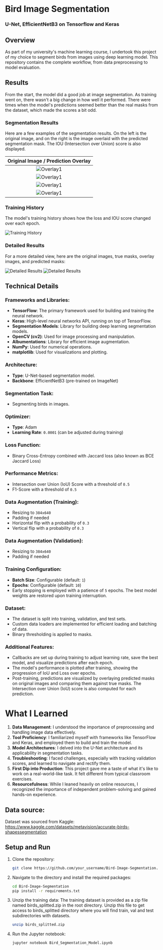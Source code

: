 # Bird Image Segmentation
### U-Net, EfficientNetB3 on Tensorflow and Keras


## Overview

As part of my university's machine learning course, I undertook this project of my choice to segment birds from images using deep learning model. 
This repository contains the complete workflow, from data preprocessing to model evaluation.


## Results

From the start, the model did a good job at image segmentation. 
As training went on, there wasn't a big change in how well it performed. 
There were times when the model's predictions seemed better than the real masks from the dataset, which made the scores a bit odd.


### Segmentation Results

Here are a few examples of the segmentation results. On the left is the original image, and on the right is the image overlaid with the predicted segmentation mask. The IOU (Intersection over Union) score is also displayed.

| Original Image / Prediction Overlay |
|:--------------:|
| ![Overlay1](examples/results_epoch_1.png) |
| ![Overlay1](examples/results_epoch_4.png) |
| ![Overlay1](examples/results_epoch_7.png) |
| ![Overlay1](examples/results_epoch_10.png) |


### Training History

The model's training history shows how the loss and IOU score changed over each epoch.

![Training History](examples/history.png)

### Detailed Results

For a more detailed view, here are the original images, true masks, overlay images, and predicted masks:

![Detailed Results](examples/resultbirds-up.png)
![Detailed Results](examples/resultbirds-bottom.png)


## Technical Details

### Frameworks and Libraries:
- **TensorFlow**: The primary framework used for building and training the neural network.
- **Keras**: High-level neural networks API, running on top of TensorFlow.
- **Segmentation Models**: Library for building deep learning segmentation models.
- **OpenCV (cv2)**: Used for image processing and manipulation.
- **Albumentations**: Library for efficient image augmentation.
- **NumPy**: Used for numerical operations.
- **matplotlib**: Used for visualizations and plotting.

### Architecture:
- **Type**: U-Net-based segmentation model.
- **Backbone**: EfficientNetB3 (pre-trained on ImageNet)
    
### Segmentation Task:
- Segmenting birds in images.
    
### Optimizer:
- **Type**: Adam
- **Learning Rate**: `0.0001` (can be adjusted during training)
    
### Loss Function:
- Binary Cross-Entropy combined with Jaccard loss (also known as BCE Jaccard Loss)

### Performance Metrics:
- Intersection over Union (IoU) Score with a threshold of `0.5`
- F1-Score with a threshold of `0.5`

### Data Augmentation (Training):
- Resizing to `384x640`
- Padding if needed
- Horizontal flip with a probability of `0.3`
- Vertical flip with a probability of `0.3`

### Data Augmentation (Validation):
- Resizing to `384x640`
- Padding if needed

### Training Configuration:
- **Batch Size**: Configurable (default: `1`)
- **Epochs**: Configurable (default: `10`)
- Early stopping is employed with a patience of `5` epochs. The best model weights are restored upon training interruption.

### Dataset:
- The dataset is split into training, validation, and test sets.
- Custom data loaders are implemented for efficient loading and batching of data.
- Binary thresholding is applied to masks.

### Additional Features:
- Callbacks are set up during training to adjust learning rate, save the best model, and visualize predictions after each epoch.
- The model's performance is plotted after training, showing the progression of IoU and Loss over epochs.
- Post-training, predictions are visualized by overlaying predicted masks on original images and comparing them against true masks. The Intersection over Union (IoU) score is also computed for each prediction.

# What I Learned

1. **Data Management**: I understood the importance of preprocessing and handling image data effectively.
2. **Tool Proficiency**: I familiarized myself with frameworks like TensorFlow and Keras, and employed them to build and train the model.
3. **Model Architectures**: I delved into the U-Net architecture and its applicability in segmentation tasks.
4. **Troubleshooting**: I faced challenges, especially with tracking validation scores, and learned to navigate and rectify them.
5. **First Dip into Production**: This project gave me a taste of what it's like to work on a real-world-like task. It felt different from typical classroom exercises.
6. **Resourcefulness**: While I leaned heavily on online resources, I recognized the importance of independent problem-solving and gained hands-on experience.

## Data source:
Dataset was sourced from Kaggle: https://www.kaggle.com/datasets/metavision/accurate-birds-shapessegmentation
## Setup and Run

1. Clone the repository:
   ```bash
   git clone https://github.com/your_username/Bird-Image-Segmentation.git
2. Navigate to the directory and install the required packages:
    ```bash
    cd Bird-Image-Segmentation
    pip install -r requirements.txt
3. Unzip the training data:
        The training dataset is provided as a zip file named birds_splitted.zip in the root directory.
        Unzip this file to get access to birds_splitted directory where you will find train, val and test subdirectories with datasets.
    ```bash
    unzip birds_splitted.zip
4. Run the Jupyter notebook:
    ```bash
    jupyter notebook Bird_Segmentation_Model.ipynb
